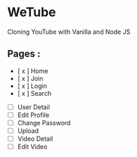 # WeTube

Cloning YouTube with Vanilla and Node JS

## Pages :

 - [ x ] Home
 - [ x ] Join
 - [ x ] Login
 - [ x ] Search
 - [   ] User Detail
 - [   ] Edit Profile
 - [   ] Change Password
 - [   ] Upload
 - [   ] Video Detail
 - [   ] Edit Video